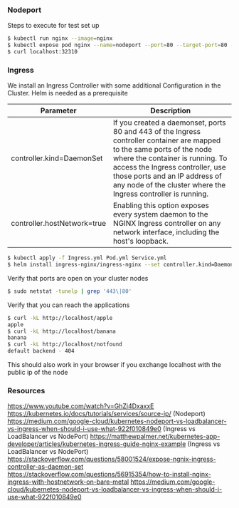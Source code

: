 ### Nodeport

Steps to execute for test set up
```bash
$ kubectl run nginx --image=nginx
$ kubectl expose pod nginx --name=nodeport --port=80 --target-port=80 --type=NodePort
$ curl localhost:32310
```

### Ingress 

We install an Ingress Controller with some additional Configuration in the Cluster. Helm is needed as a prerequisite

| Parameter |        Description    | 
| ------------- | ------------- | 
| controller.kind=DaemonSet      |If you created a daemonset, ports 80 and 443 of the Ingress controller container are mapped to the same ports of the node where the container is running. To access the Ingress controller, use those ports and an IP address of any node of the cluster where the Ingress controller is running.|
| controller.hostNetwork=true      |Enabling this option exposes every system daemon to the NGINX Ingress controller on any network interface, including the host's loopback. | 
```bash
$ kubectl apply -f Ingress.yml Pod.yml Service.yml 
$ helm install ingress-nginx/ingress-nginx --set controller.kind=DaemonSet,controller.hostNetwork=true --generate-name
```
Verify that ports are open on your cluster nodes
```bash
$ sudo netstat -tunelp | grep '443\|80'
```
Verify that you can reach the applications
```bash
$ curl -kL http://localhost/apple
apple
$ curl -kL http://localhost/banana
banana
$ curl -kL http://localhost/notfound
default backend - 404
```
This should also work in your browser if you exchange localhost with the public ip of the node

### Resources
https://www.youtube.com/watch?v=GhZi4DxaxxE
https://kubernetes.io/docs/tutorials/services/source-ip/ (Nodeport)
https://medium.com/google-cloud/kubernetes-nodeport-vs-loadbalancer-vs-ingress-when-should-i-use-what-922f010849e0 (Ingress vs LoadBalancer vs NodePort)
https://matthewpalmer.net/kubernetes-app-developer/articles/kubernetes-ingress-guide-nginx-example (Ingress vs LoadBalancer vs NodePort)
https://stackoverflow.com/questions/58001524/expose-ngnix-ingress-controller-as-daemon-set 
https://stackoverflow.com/questions/56915354/how-to-install-nginx-ingress-with-hostnetwork-on-bare-metal
https://medium.com/google-cloud/kubernetes-nodeport-vs-loadbalancer-vs-ingress-when-should-i-use-what-922f010849e0
